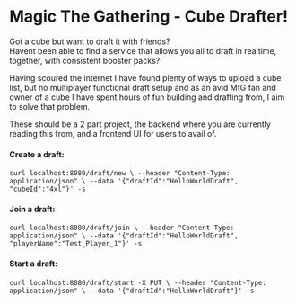 # Magic The Gathering - Cube Drafter!

Got a cube but want to draft it with friends?  
Havent been able to find a service that allows you all to draft in realtime, together, with consistent booster packs?  

Having scoured the internet I have found plenty of ways to upload a cube list, but no multiplayer functional draft setup and as an avid MtG fan and owner of a cube I have spent hours of fun building and drafting from, I aim to solve that problem.  

These should be a 2 part project, the backend where you are currently reading this from, and a frontend UI for users to avail of.

#### Create a draft:  
``
curl localhost:8080/draft/new \
--header "Content-Type: application/json" \
--data '{"draftId":"HelloWorldDraft", "cubeId":"4xl"}' -s
``

#### Join a draft:  
``
curl localhost:8080/draft/join \
--header "Content-Type: application/json" \
--data '{"draftId":"HelloWorldDraft", "playerName":"Test_Player_1"}' -s
``


#### Start a draft: 
``
curl localhost:8080/draft/start -X PUT \
--header "Content-Type: application/json" \
--data '{"draftId":"HelloWorldDraft"}' -s
``
